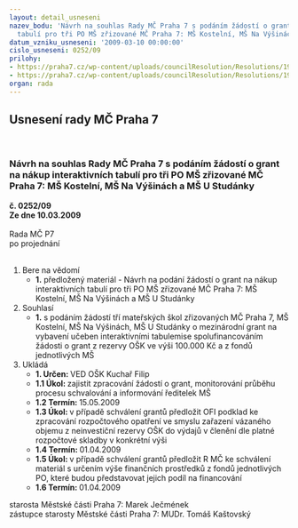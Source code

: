 ```yaml
---
layout: detail_usneseni
nazev_bodu: 'Návrh na souhlas Rady MČ Praha 7 s podáním žádostí o grant na nákup  interaktivních
  tabulí pro tři PO MŠ zřizované MČ Praha 7: MŠ Kostelní, MŠ Na Výšinách a MŠ U Studánky'
datum_vzniku_usneseni: '2009-03-10 00:00:00'
cislo_usneseni: 0252/09
prilohy:
- https://praha7.cz/wp-content/uploads/councilResolution/Resolutions/19163/13-informace_o_grantu.doc
- https://praha7.cz/wp-content/uploads/councilResolution/Resolutions/19163/13-vzor_%c5%be%c3%a1dosti.doc
organ: rada
---
```

<div id="ucUsn_pList" class="usn">
	<span><h2>Usnesení rady MČ Praha 7 </h2>
<br></span><div class="standBody">
<span><h3>Návrh na souhlas Rady MČ Praha 7 s podáním žádostí o grant na nákup  interaktivních tabulí pro tři PO MŠ zřizované MČ Praha 7: MŠ Kostelní, MŠ Na Výšinách a MŠ U Studánky</h3></span><div class="center">
		<strong>č. 0252/09</strong><br>
	</div>
<div class="center">
		<strong>Ze dne 10.03.2009</strong><br><br>
	</div>Rada MČ P7<br> po projednání<br><br><ol>
<li>Bere na vědomí<ul><li>
<strong>1.</strong> předložený materiál - Návrh na podání žádostí o grant na nákup interaktivních tabulí pro tři PO MŠ zřizované MČ Praha 7: MŠ Kostelní, MŠ Na Výšinách a  MŠ U Studánky</li></ul>
</li>
<li>Souhlasí<ul><li>
<strong>1.</strong> s podáním žádostí tří mateřských škol zřizovaných MČ Praha 7, MŠ Kostelní,  MŠ Na Výšinách, MŠ U Studánky o mezinárodní grant na vybavení učeben interaktivními tabulemise spolufinancováním žádosti o grant z rezervy OŠK ve výši 100.000 Kč a z fondů jednotlivých MŠ</li></ul>
</li>
<li>Ukládá<ul>
<li>
<strong>1. Určen: </strong>VED OŠK Kuchař Filip</li>
<li>
<strong>1.1 Úkol: </strong>zajistit zpracování žádostí o grant, monitorování průběhu procesu schvalování a informování ředitelek MŠ</li>
<li>
<strong>1.2 Termín: </strong>15.05.2009</li>
<li>
<strong>1.3 Úkol: </strong>v případě schválení grantů předložit OFI podklad ke zpracování rozpočtového opatření ve smyslu zařazení vázaného objemu z neinvestiční rezervy OŠK do výdajů v členění dle platné rozpočtové skladby v konkrétní výši</li>
<li>
<strong>1.4 Termín: </strong>01.04.2009</li>
<li>
<strong>1.5 Úkol: </strong>v případě schválení grantů předložit R MČ ke schválení materiál s určením výše finančních prostředků z fondů jednotlivých PO, které budou představovat jejich podíl na financování</li>
<li>
<strong>1.6 Termín: </strong>01.04.2009</li>
</ul>
</li>
</ol>starosta Městské části Praha 7: Marek Ječmének<br>zástupce starosty Městské části Praha 7: MUDr. Tomáš Kaštovský 
</div>
</div>